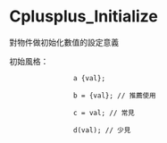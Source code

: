 # Cplusplus_Initialize
對物件做初始化數值的設定意義

初始風格：

                    a {val}; 

                    b = {val}; // 推薦使用

                    c = val; // 常見

                    d(val); // 少見
